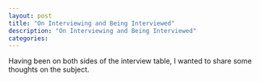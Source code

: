 ```yaml
---
layout: post
title: "On Interviewing and Being Interviewed"
description: "On Interviewing and Being Interviewed"
categories: 
---
```


Having been on both sides of the interview table, I wanted to share some thoughts on the subject.


